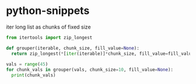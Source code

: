 # python-snippets


iter long list as chunks of fixed size
```python
from itertools import zip_longest

def grouper(iterable, chunk_size, fill_value=None):
  return zip_longest(*[iter(iterable)]*chunk_size, fill_value=fill_value)
  
vals = range(45)
for chunk_vals in grouper(vals, chunk_size=10, fill_value=None):
  print(chunk_vals)
```

